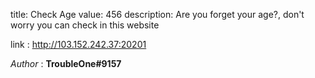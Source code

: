 title: Check Age
value: 456
description: Are you forget your age?, don't worry you can check in this website

link :   http://103.152.242.37:20201

*Author* : **TroubleOne#9157**